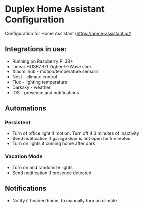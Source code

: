 # Duplex Home Assistant Configuration
Configuration for Home Assistant (https://home-assistant.io/)

## Integrations in use:

 * Running on Raspberry Pi 3B+
 * Linear HUSBZB-1 Zigbee/Z-Wave stick
 * Xiaomi hub - motion/temperature sensors
 * Nest - climate control
 * Flux - lighting temperature
 * Darksky - weather
 * iOS - presence and notifications

## Automations

### Persistent

 * Turn of office light if motion. Turn off if 3 minutes of inactivity
 * Send notification if garage door is left open for 5 minutes
 * Turn on lights if coming home after dark

### Vacation Mode

 * Turn on and randomize lights
 * Send notification if presence detected

## Notifications

 * Notify if headed home, to manually turn on climate
